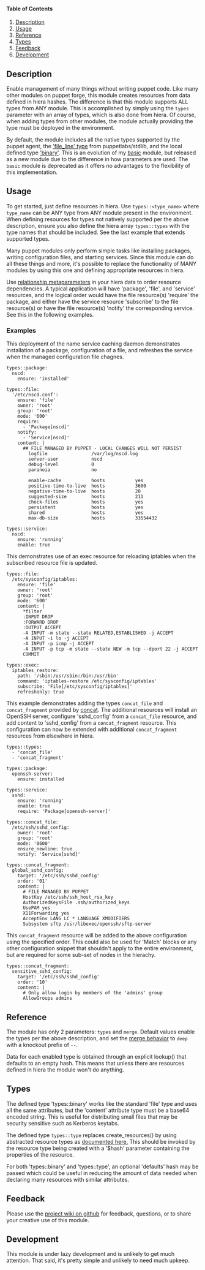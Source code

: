 #### Table of Contents

1. [Description](#description)
1. [Usage](#usage)
1. [Reference](#reference)
1. [Types](#types)
1. [Feedback](#feedback)
1. [Development](#development)

## Description

Enable management of many things without writing puppet code.  Like many other
modules on puppet forge, this module creates resources from data defined in
hiera hashes.  The difference is that this module supports ALL types from ANY
module.  This is accomplished by simply using the `types` parameter with an
array of types, which is also done from hiera.  Of course, when adding types
from other modules, the module actually providing the type must be deployed in
the environment.

By default, the module includes all the native types supported by the puppet
agent, the ['file_line' type](https://forge.puppet.com/puppetlabs/stdlib/reference#file_line)
from puppetlabs/stdlib, and the local defined type ['binary'](#types).  This is
an evolution of my [basic](https://forge.puppet.com/southalc/basic) module, but
released as a new module due to the difference in how parameters are used.  The
`basic` module is deprecated as it offers no advantages to the flexibility of
this implementation.

## Usage

To get started, just define resources in hiera.  Use `types::<type_name>` where
`type_name` can be ANY type from ANY module present in the environment.  When
defining resources for types not natively supported per the above description,
ensure you also define the hiera array `types::types` with the type names that
should be included.  See the last example that extends supported types.

Many puppet modules only perform simple tasks like installing packages, writing
configuration files, and starting services.  Since this module can do all these
things and more, it's possible to replace the functionality of MANY modules by
using this one and defining appropriate resources in hiera.

Use [relationship metaparameters](https://puppet.com/docs/puppet/6.10/lang_relationships.html)
in your hiera data to order resource dependencies.  A typical application will
have 'package', 'file', and 'service' resources, and the logical order would
have the file resource(s) 'require' the package, and either have the service
resource 'subscribe' to the file resource(s) or have the file resource(s)
'notify' the corresponding service.  See this in the following examples.

### Examples
This deployment of the name service caching daemon demonstrates installation of
a package, configuration of a file, and refreshes the service when the managed
configuration file chagnes.
```
types::package:
  nscd:
    ensure: 'installed'

types::file:
  '/etc/nscd.conf':
    ensure: 'file'
    owner: 'root'
    group: 'root'
    mode: '600'
    require:
      - 'Package[nscd]'
    notify:
      - 'Service[nscd]'
    content: |
      ## FILE MANAGED BY PUPPET - LOCAL CHANGES WILL NOT PERSIST
        logfile                /var/log/nscd.log
        server-user            nscd
        debug-level            0
        paranoia               no
        
        enable-cache           hosts           yes
        positive-time-to-live  hosts           3600
        negative-time-to-live  hosts           20
        suggested-size         hosts           211
        check-files            hosts           yes
        persistent             hosts           yes
        shared                 hosts           yes
        max-db-size            hosts           33554432

types::service:
  nscd:
    ensure: 'running'
    enable: true
```
This demonstrates use of an exec resource for reloading iptables when the
subscribed resource file is updated.
```
types::file:
  /etc/sysconfig/iptables:
    ensure: 'file'
    owner: 'root'
    group: 'root'
    mode: '600'
    content: |
      *filter
      :INPUT DROP
      :FORWARD DROP
      :OUTPUT ACCEPT
      -A INPUT -m state --state RELATED,ESTABLISHED -j ACCEPT
      -A INPUT -i lo -j ACCEPT
      -A INPUT -p icmp -j ACCEPT
      -A INPUT -p tcp -m state --state NEW -m tcp --dport 22 -j ACCEPT
      COMMIT

types::exec:
  iptables_restore:
    path: '/sbin:/usr/sbin:/bin:/usr/bin'
    command: 'iptables-restore /etc/sysconfig/iptables'
    subscribe: 'File[/etc/sysconfig/iptables]'
    refreshonly: true
```
This example demonstrates adding the types `concat_file` and `concat_fragment`
provided by [concat](https://forge.puppet.com/puppetlabs/concat/readme).  The
additional resources will install an OpenSSH server, configure 'sshd_config'
from a `concat_file` resource, and add content to 'sshd_config' from a
`concat_fragment` resource.  This configuration can now be extended with
additional `concat_fragment` resources from elsewhere in hiera.
```
types::types:
  - 'concat_file'
  - 'concat_fragment'

types::package:
  openssh-server:
    ensure: installed

types::service:
  sshd:
    ensure: 'running'
    enable: true
    require: 'Package[openssh-server]'

types::concat_file:
  /etc/ssh/sshd_config:
    owner: 'root'
    group: 'root'
    mode: '0600'
    ensure_newline: true
    notify: 'Service[sshd]'

types::concat_fragment:
  global_sshd_config:
    target: '/etc/ssh/sshd_config'
    order: '01'
    content: |
      # FILE MANAGED BY PUPPET
      HostKey /etc/ssh/ssh_host_rsa_key
      AuthorizedKeysFile .ssh/authorized_keys
      UsePAM yes
      X11Forwarding yes
      AcceptEnv LANG LC_* LANGUAGE XMODIFIERS
      Subsystem sftp /usr/libexec/openssh/sftp-server
```
This `concat_fragment` resource will be added to the above configuration using
the specified order.  This could also be used for 'Match' blocks or any other
configuration snippet that shouldn't apply to the entire environment, but are
required for some sub-set of nodes in the hierachy.
```
types::concat_fragment:
  sensitive_sshd_config:
    target: '/etc/ssh/sshd_config'
    order: '10'
    content: |
      # Only allow login by members of the 'admins' group
      AllowGroups admins
```
## Reference

The module has only 2 parameters: `types` and `merge`.  Default values enable
the types per the above description, and set the
[merge behavior](https://puppet.com/docs/puppet/6.10/hiera_merging.html) to
`deep` with a knockout prefix of `--`.

Data for each enabled type is obtained through an explicit lookup() that defaults
to an empty hash.  This means that unless there are resources defined in hiera
the module won't do anything.

## Types

The defined type 'types::binary' works like the standard 'file' type and uses all
the same attributes, but the 'content' attribute type must be a base64 encoded string.
This is useful for distributing small files that may be security sensitive such
as Kerberos keytabs.

The defined type `types::type` replaces create_resources() by using abstracted
resource types as [documented here.](https://puppet.com/docs/puppet/5.5/lang_resources_advanced.html)
This should be invoked by the resource type being created with a '$hash' parameter
containing the properties of the resource.

For both 'types::binary' and 'types::type', an optional 'defaults' hash may be
passed which could be useful in reducing the amount of data needed when declaring
many resources with similar attributes.

## Feedback

Please use the [project wiki on github](https://github.com/southalc/types/wiki)
for feedback, questions, or to share your creative use of this module.

## Development

This module is under lazy development and is unlikely to get much attention.
That said, it's pretty simple and unlikely to need much upkeep.

